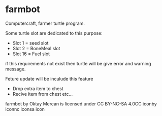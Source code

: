 # farmbot
Computercraft, farmer turtle program.

Some turtle slot are dedicated to this purpose:

* Slot 1 = seed slot
* Slot 2 = BoneMeal slot
* Slot 16 = Fuel slot

if this requirements not exist then turtle will be give error and warning message.

Feture update will be inculude this feature

* Drop extra item to chest
* Recive item from chest etc...

farmbot by Oktay Mercan is licensed under CC BY-NC-SA 4.0CC iconby iconnc iconsa icon
